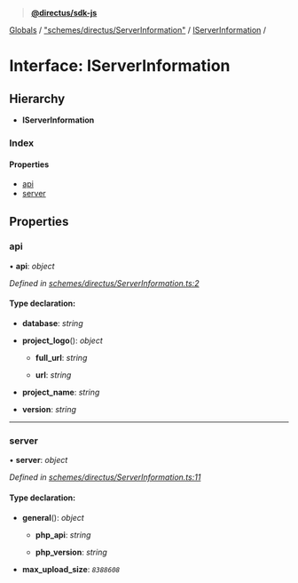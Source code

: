 > **[@directus/sdk-js](../README.md)**

[Globals](../README.md) / ["schemes/directus/ServerInformation"](../modules/_schemes_directus_serverinformation_.md) / [IServerInformation](_schemes_directus_serverinformation_.iserverinformation.md) /

# Interface: IServerInformation

## Hierarchy

* **IServerInformation**

### Index

#### Properties

* [api](_schemes_directus_serverinformation_.iserverinformation.md#api)
* [server](_schemes_directus_serverinformation_.iserverinformation.md#server)

## Properties

###  api

• **api**: *object*

*Defined in [schemes/directus/ServerInformation.ts:2](https://github.com/janbiasi/sdk-js/blob/6d04a0b/src/schemes/directus/ServerInformation.ts#L2)*

#### Type declaration:

* **database**: *string*

* **project_logo**(): *object*

  * **full_url**: *string*

  * **url**: *string*

* **project_name**: *string*

* **version**: *string*

___

###  server

• **server**: *object*

*Defined in [schemes/directus/ServerInformation.ts:11](https://github.com/janbiasi/sdk-js/blob/6d04a0b/src/schemes/directus/ServerInformation.ts#L11)*

#### Type declaration:

* **general**(): *object*

  * **php_api**: *string*

  * **php_version**: *string*

* **max_upload_size**: *`8388608`*
